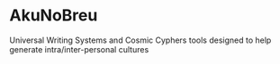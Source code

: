 # AkuNoBreu
Universal Writing Systems and Cosmic Cyphers tools designed to help generate intra/inter-personal cultures
